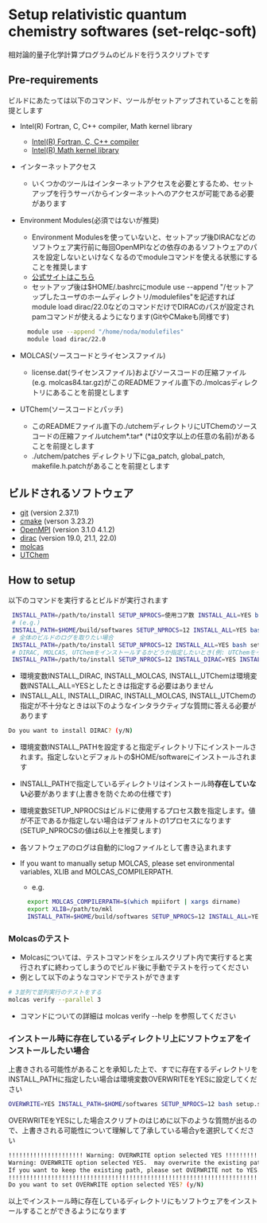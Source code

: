 # Setup relativistic quantum chemistry softwares (set-relqc-soft)

相対論的量子化学計算プログラムのビルドを行うスクリプトです

## Pre-requirements

ビルドにあたっては以下のコマンド、ツールがセットアップされていることを前提とします

- Intel(R) Fortran, C, C++ compiler, Math kernel library
  - [Intel(R) Fortran, C, C++ compiler](https://www.intel.com/content/www/us/en/developer/tools/oneapi/toolkits.html)
  - [Intel(R) Math kernel library](https://www.intel.com/content/www/us/en/develop/documentation/get-started-with-mkl-for-dpcpp/top.html)

- インターネットアクセス
  - いくつかのツールはインターネットアクセスを必要とするため、セットアップを行うサーバからインターネットへのアクセスが可能である必要があります

- Environment Modules(必須ではないが推奨)
  - Environment Modulesを使っていないと、セットアップ後DIRACなどのソフトウェア実行前に毎回OpenMPIなどの依存のあるソフトウェアのパスを設定しないといけなくなるのでmoduleコマンドを使える状態にすることを推奨します
  - [公式サイトはこちら](http://modules.sourceforge.net/)
  - セットアップ後は\$HOME/.bashrcにmodule use --append "/セットアップしたユーザのホームディレクトリ/modulefiles"を記述すればmodule load dirac/22.0などのコマンドだけでDIRACのパスが設定されpamコマンドが使えるようになります(GitやCMakeも同様です)

  ```sh
    module use --append "/home/noda/modulefiles"
    module load dirac/22.0
  ```

- MOLCAS(ソースコードとライセンスファイル)
  - license.dat(ライセンスファイル)およびソースコードの圧縮ファイル(e.g. molcas84.tar.gz)がこのREADMEファイル直下の./molcasディレクトリにあることを前提とします

- UTChem(ソースコードとパッチ)
  - このREADMEファイル直下の./utchemディレクトリにUTChemのソースコードの圧縮ファイルutchem*.tar* (\*は0文字以上の任意の名前)があることを前提とします
  - ./utchem/patches ディレクトリ下にga_patch, global_patch, makefile.h.patchがあることを前提とします

## ビルドされるソフトウェア

- [git](https://git-scm.com/) (version 2.37.1)
- [cmake](https://cmake.org/) (verson 3.23.2)
- [OpenMPI](https://www.open-mpi.org/) (version 3.1.0 4.1.2)
- [dirac](http://diracprogram.org) (version 19.0, 21.1, 22.0)
- [molcas](https://molcas.org)
- [UTChem](http://ccl.scc.kyushu-u.ac.jp/~nakano/papers/lncs-2660-84.pdf)

## How to setup

以下のコマンドを実行するとビルドが実行されます  

```sh
 INSTALL_PATH=/path/to/install SETUP_NPROCS=使用コア数 INSTALL_ALL=YES bash setup.sh
 # (e.g.)
 INSTALL_PATH=$HOME/build/softwares SETUP_NPROCS=12 INSTALL_ALL=YES bash setup.sh
 # 全体のビルドのログを取りたい場合
 INSTALL_PATH=/path/to/install SETUP_NPROCS=12 INSTALL_ALL=YES bash setup.sh | tee setup.log
 # DIRAC, MOLCAS, UTChemをインストールするかどうか指定したいとき(例: UTChemをインストールしない場合)
 INSTALL_PATH=/path/to/install SETUP_NPROCS=12 INSTALL_DIRAC=YES INSTALL_MOLCAS=YES INSTALL_UTChem=NO bash setup.sh
```

- 環境変数INSTALL_DIRAC, INSTALL_MOLCAS, INSTALL_UTChemは環境変数INSTALL_ALL=YESとしたときは指定する必要はありません  
- INSTALL_ALL, INSTALL_DIRAC, INSTALL_MOLCAS, INSTALL_UTChemの指定が不十分なときは以下のようなインタラクティブな質問に答える必要があります

```sh
Do you want to install DIRAC? (y/N)
```

- 環境変数INSTALL_PATHを設定すると指定ディレクトリ下にインストールされます。指定しないとデフォルトの\$HOME/softwareにインストールされます
- INSTALL_PATHで指定しているディレクトリはインストール時**存在していない**必要があります(上書きを防ぐための仕様です)
- 環境変数SETUP_NPROCSはビルドに使用するプロセス数を指定します。値が不正であるか指定しない場合はデフォルトの1プロセスになります(SETUP_NPROCSの値は6以上を推奨します)
- 各ソフトウェアのログは自動的にlogファイルとして書き込まれます
- If you want to manually setup MOLCAS, please set environmental variables, XLIB and MOLCAS_COMPILERPATH.
  - e.g.

  ```sh
    export MOLCAS_COMPILERPATH=$(which mpiifort | xargs dirname)
    export XLIB=/path/to/mkl
    INSTALL_PATH=$HOME/build/softwares SETUP_NPROCS=12 INSTALL_ALL=YES bash setup.sh
  ```

### Molcasのテスト

- Molcasについては、テストコマンドをシェルスクリプト内で実行すると実行されずに終わってしまうのでビルド後に手動でテストを行ってください
- 例として以下のようなコマンドでテストができます

```sh
# 3並列で並列実行のテストをする
molcas verify --parallel 3
```

- コマンドについての詳細は molcas verify --help を参照してください

### インストール時に存在しているディレクトリ上にソフトウェアをインストールしたい場合

  上書きされる可能性があることを承知した上で、すでに存在するディレクトリをINSTALL_PATHに指定したい場合は環境変数OVERWRITEをYESに設定してください

  ```sh
  OVERWRITE=YES INSTALL_PATH=$HOME/softwares SETUP_NPROCS=12 bash setup.sh
  ```

  OVERWRITEをYESにした場合スクリプトのはじめに以下のような質問が出るので、上書きされる可能性について理解して了承している場合yを選択してください

  ```sh
  !!!!!!!!!!!!!!!!!!!!! Warning: OVERWRITE option selected YES !!!!!!!!!!!!!!!!!!!!!
  Warning: OVERWRITE option selected YES.  may overwrite the existing path! /path/to/install.
  If you want to keep the existing path, please set OVERWRITE not to YES.
  !!!!!!!!!!!!!!!!!!!!!!!!!!!!!!!!!!!!!!!!!!!!!!!!!!!!!!!!!!!!!!!!!!!!!!!!!!!!!!!!!!
  Do you want to set OVERWRITE option selected YES? (y/N)
  ```

  以上でインストール時に存在しているディレクトリにもソフトウェアをインストールすることができるようになります
